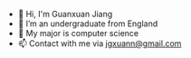 - 👋 Hi, I'm Guanxuan Jiang
- 👀 I’m an undergraduate from England
- 🌱 My major is computer science
- 📫 Contact with me via jgxuann@gmail.com

<!---
jgxuann/jgxuann is a ✨ special ✨ repository because its `README.md` (this file) appears on your GitHub profile.
You can click the Preview link to take a look at your changes.
--->
